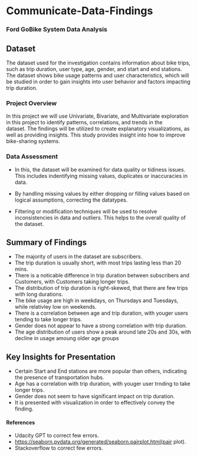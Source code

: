 # Communicate-Data-Findings

### Ford GoBike System Data Analysis

## Dataset

 The dataset used for the investigation contains information about bike trips, such as trip duration, user type, age, gender, and start and end stations. The dataset shows bike usage patterns and user characteristics, which will be studied in order to gain insights into user behavior and factors impacting trip duration.

### Project Overview

In this project we will use Univariate, Bivariate, and Multivariate exploration in this project to identify patterns, correlations, and trends in the dataset. The findings will be utilized to create explanatory visualizations, as well as providing insights. This study provides insight into how to improve bike-sharing systems.


### Data Assessment

* In this, the dataset will be examined for data quality or tidiness issues. This includes indentifying missing values, duplicates or inaccuracies in data.

* By handling missing values by either dropping or filling values based on logical assumptions, correcting the datatypes.

* Filtering or modification techniques will be used to resolve inconsistencies in data and outliers. This helps to the overall quality of the dataset.

## Summary of Findings

* The majority of users in the dataset are subscribers.
* The trip duration is usually short, with most trips lasting less than 20 mins.
* There is a noticable difference in trip duration between subscribers and Customers, with Customers taking longer trips.
* The distribution of trip duration is right-skewed, that there are few trips with long durations.
* The bike usage are high in weekdays, on Thursdays and Tuesdays, while relativley low on weekends.
* There is a correlation between age and trip duration, with youger users tending to take longer trips.
* Gender does not appear to have a strong correlation with trip duration.
* The age distribution of users show a peak around late 20s and 30s, with decline in usage amoung older age groups


## Key Insights for Presentation

* Certain Start and End stations are more popular than others, indicating the presence of transportation hubs.
* Age has a correlation with trip duration, with youger user trnding to take longer trips.
* Gender does not seem to have significant impact on trip duration.
* It is presented with visualization in order to effectively convey the finding.


#### References
    
* Udacity GPT to correct few errors.
* https://seaborn.pydata.org/generated/seaborn.pairplot.html(pair plot).
* Stackoverflow to correct few errors.
